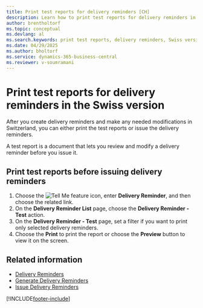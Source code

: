 ```yaml
---
title: Print test reports for delivery reminders [CH]
description: Learn how to print test reports for delivery reminders in the Swiss version of Business Central.
author: brentholtorf
ms.topic: conceptual
ms.devlang: al
ms.search.keywords: print test reports, delivery reminders, Swiss version
ms.date: 04/29/2025
ms.author: bholtorf
ms.service: dynamics-365-business-central
ms.reviewer: v-soumramani
---
```


# Print test reports for delivery reminders in the Swiss version

After you create delivery reminders and make any needed modifications in Switzerland, you can either print the test reports or issue the delivery reminders.  

A test report is a document that lets you review and modify a delivery reminder before you issue it.  

## Print test reports before issuing delivery reminders  

1. Choose the ![Tell Me feature](../../media/ui-search/search_small.png "Tell me what you want to do") icon, enter **Delivery Reminder**, and then choose the related link.  
1. On the **Delivery Reminder List** page, choose the **Delivery Reminder - Test** action.  
1. On the **Delivery Reminder - Test** page, set a filter if you want to print only selected delivery reminders.  
1. Choose the **Print** to print the report or choose the **Preview** button to view it on the screen.  

## Related information

- [Delivery Reminders](delivery-reminders.md)
- [Generate Delivery Reminders](how-to-generate-delivery-reminders.md)
- [Issue Delivery Reminders](how-to-issue-delivery-reminders.md)

[!INCLUDE[footer-include](../../includes/footer-banner.md)]
